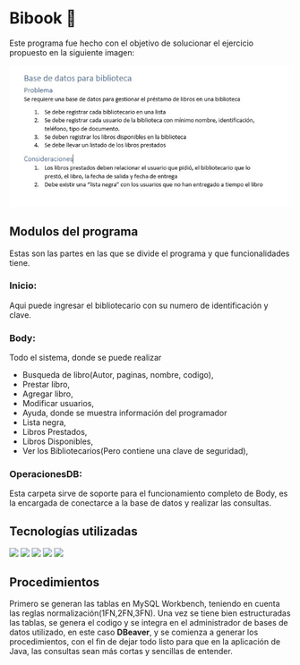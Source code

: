 
# Bibook 📙
Este programa fue hecho con el objetivo de solucionar el ejercicio propuesto en la siguiente imagen:

![Imagen con el ejercicio solicitado](./ejercicio.jpeg)

## Modulos del programa
Estas son las partes en las que se divide el programa y que funcionalidades tiene.
### Inicio: 
Aqui puede ingresar el bibliotecario con su numero de identificación y clave.

### Body: 
Todo el sistema, donde se puede realizar
- Busqueda de libro(Autor, paginas, nombre, codigo),
- Prestar libro,
- Agregar libro,
- Modificar usuarios,
- Ayuda, donde se muestra información del programador
- Lista negra,
- Libros Prestados,
- Libros Disponibles,
- Ver los Bibliotecarios(Pero contiene una clave de seguridad),

### OperacionesDB:
Esta carpeta sirve de soporte para el funcionamiento completo de Body, es la encargada de conectarce a la base de datos y realizar las consultas.

## Tecnologías utilizadas

![](https://img.shields.io/badge/OpenJDK-19.0.2+7-<COLOR>.svg)
![](https://img.shields.io/badge/MariaDB-gray)
![](https://img.shields.io/badge/NetBeans-gray)
![](https://img.shields.io/badge/Manjaro-gray)
![](https://img.shields.io/badge/MySqlWorkBench-gray)

## Procedimientos
Primero se generan las tablas en MySQL Workbench, teniendo en cuenta las reglas normalización(1FN,2FN,3FN).
Una vez se tiene bien estructuradas las tablas, se genera el codigo y se integra en el administrador de bases de datos utilizado, en este caso __DBeaver__, y se comienza a generar los procedimientos, con el fin de dejar todo listo para que en la aplicación de Java, las consultas sean más cortas y sencillas de entender.
